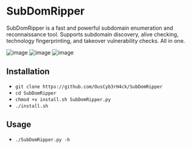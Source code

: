 # SubDomRipper
SubDomRipper is a fast and powerful subdomain enumeration and reconnaissance tool. Supports subdomain discovery, alive checking, technology fingerprinting, and takeover vulnerability checks. All in one.

![image](https://github.com/user-attachments/assets/e4718df0-4522-48d6-b742-ba863a908e9a)
![image](https://github.com/user-attachments/assets/0f226dbf-f15d-4ae1-9b94-b05e2f4b660f)
![image](https://github.com/user-attachments/assets/75a9ba8e-68b5-4951-a9db-3b2182185688)

## Installation
- `git clone https://github.com/OusCyb3rH4ck/SubDomRipper`
- `cd SubDomRipper`
- `chmod +x install.sh SubDomRipper.py`
- `./install.sh`

## Usage
- `./SubDomRipper.py -h`
